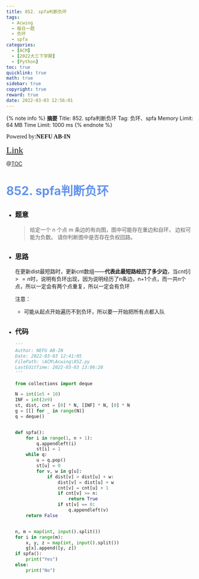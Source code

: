 ```yaml
---
title: 852. spfa判断负环
tags:
  - Acwing
  - 每日一题
  - 负环
  - spfa
categories:
  - [ACM]
  - [2022大三下学期]
  - [Python]
toc: true
quicklink: true
math: true
sidebar: true
copyright: true
reward: true
date: 2022-03-03 12:56:01
---
```



{% note info %}
**摘要**
Title: 852. spfa判断负环
Tag: 负环、spfa
Memory Limit: 64 MB
Time Limit: 1000 ms
{% endnote %}
<!-- more -->

<font size=3 face=楷体>Powered by:**NEFU AB-IN**</font>

<font color=#FFA500 size=5 face=楷体>[Link](https://www.acwing.com/problem/content/854/)</font>

@[TOC](文章目录)

# <font color=#6495ED size=6>852. spfa判断负环</font>

* ## <font size=4 face=粗体>题意</font>

  >给定一个 n 个点 m 条边的有向图，图中可能存在重边和自环， 边权可能为负数。
  >请你判断图中是否存在负权回路。

* ## <font size=4 face=粗体>思路</font>

  在更新dist最短路时，更新cnt数组——**代表此最短路经历了多少边**，当$cnt[i] >= n$时，说明有负环出现，因为说明经历了n条边，n+1个点，而一共n个点，所以一定会有两个点重复，所以一定会有负环

  注意：
    * 可能从起点开始遍历不到负环，所以要一开始把所有点都入队
* ## <font size=4 face=粗体>代码</font>

  ```python
  '''
  Author: NEFU AB-IN
  Date: 2022-03-03 12:41:05
  FilePath: \ACM\Acwing\852.py
  LastEditTime: 2022-03-03 13:06:28
  '''

  from collections import deque

  N = int(1e5 + 10)
  INF = int(2e9)
  st, dist, cnt = [0] * N, [INF] * N, [0] * N
  g = [[] for _ in range(N)]
  q = deque()


  def spfa():
      for i in range(1, n + 1):
          q.appendleft(i)
          st[i] = 1
      while q:
          u = q.pop()
          st[u] = 0
          for v, w in g[u]:
              if dist[v] > dist[u] + w:
                  dist[v] = dist[u] + w
                  cnt[v] = cnt[u] + 1
                  if cnt[v] >= n:
                      return True
                  if st[v] == 0:
                      q.appendleft(v)
      return False


  n, m = map(int, input().split())
  for i in range(m):
      x, y, z = map(int, input().split())
      g[x].append([y, z])
  if spfa():
      print("Yes")
  else:
      print("No")
  ```